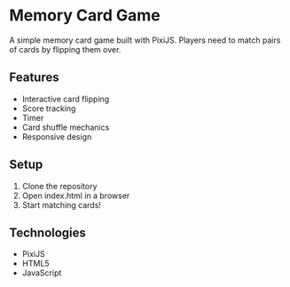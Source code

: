 # Memory Card Game

A simple memory card game built with PixiJS. Players need to match pairs of cards by flipping them over.

## Features
- Interactive card flipping
- Score tracking
- Timer
- Card shuffle mechanics
- Responsive design

## Setup
1. Clone the repository
2. Open index.html in a browser
3. Start matching cards!

## Technologies
- PixiJS
- HTML5
- JavaScript